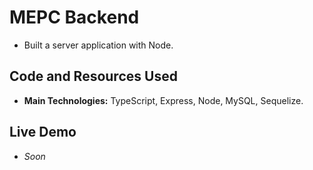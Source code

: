 # MEPC Backend

- Built a server application with Node.

## Code and Resources Used

- **Main Technologies:** TypeScript, Express, Node, MySQL, Sequelize.

## Live Demo

- _Soon_
